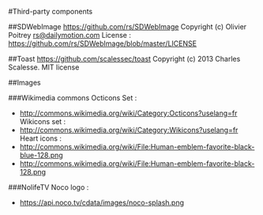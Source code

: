 
#Third-party components

##SDWebImage
https://github.com/rs/SDWebImage
Copyright (c) Olivier Poitrey <rs@dailymotion.com>
License : https://github.com/rs/SDWebImage/blob/master/LICENSE

##Toast
https://github.com/scalessec/toast
Copyright (c) 2013 Charles Scalesse.
MIT license

##Images

###Wikimedia commons
Octicons Set : 
- http://commons.wikimedia.org/wiki/Category:Octicons?uselang=fr
Wikicons set : 
- http://commons.wikimedia.org/wiki/Category:Wikicons?uselang=fr
Heart icons : 
- http://commons.wikimedia.org/wiki/File:Human-emblem-favorite-black-blue-128.png
- http://commons.wikimedia.org/wiki/File:Human-emblem-favorite-black-128.png

###NolifeTV
Noco logo : 
- https://api.noco.tv/cdata/images/noco-splash.png

